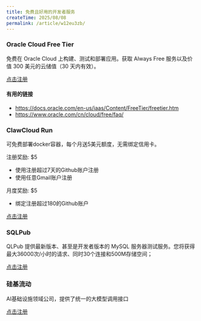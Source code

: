 ```yaml
---
title: 免费且好用的开发者服务
createTime: 2025/08/08
permalink: /article/w12eu3zb/
---
```


### Oracle Cloud Free Tier

免费在 Oracle Cloud 上构建、测试和部署应用。获取 Always Free 服务以及价值 300 美元的云储值（30 天内有效）。

[点击注册](https://signup.cloud.oracle.com)


#### 有用的链接

- https://docs.oracle.com/en-us/iaas/Content/FreeTier/freetier.htm
- https://www.oracle.com/cn/cloud/free/faq/


###  ClawCloud Run

可免费部署docker容器，每个月送5美元额度，无需绑定信用卡。

注册奖励: $5 
- 使用注册超过7天的Github账户注册
- 使用任意Gmail账户注册

月度奖励: $5 
- 绑定注册超过180的Github账户


[点击注册](https://console.run.claw.cloud/signin?link=CCZJ13D2ERFL)


###  SQLPub

QLPub 提供最新版本、甚至是开发者版本的 MySQL 服务器测试服务。您将获得最大36000次/小时的请求、同时30个连接和500M存储空间；

[点击注册](https://sqlpub.com/user/signup)


### 硅基流动

AI基础设施领域公司，提供了统一的大模型调用接口

[点击注册](https://cloud.siliconflow.cn/i/c11Lga89)
